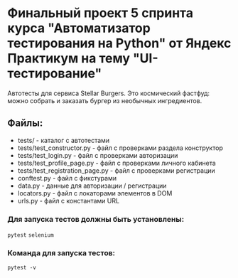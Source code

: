 # Финальный проект 5 спринта курса "Автоматизатор тестирования на Python" от Яндекс Практикум на тему "UI-тестирование"

Автотесты для сервиса Stellar Burgers. Это космический фастфуд: можно собрать и заказать бургер из необычных ингредиентов.

## Файлы:
- tests/ - каталог с автотестами
- tests/test_constructor.py - файл с проверками раздела конструктор
- tests/test_login.py - файл с проверками авторизации
- tests/test_profile_page.py - файл с проверками личного кабинета
- tests/test_registration_page.py - файл с проверками регистрации
- conftest.py - файл с фикстурами
- data.py - данные для авторизации / регистрации
- locators.py - файл с локаторами элементов в DOM
- urls.py - файл с константами URL

### Для запуска тестов должны быть установлены:
`pytest`
`selenium`

### Команда для запуска тестов:
`pytest -v`